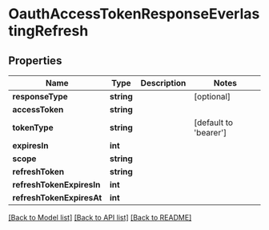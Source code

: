# OauthAccessTokenResponseEverlastingRefresh

## Properties
Name | Type | Description | Notes
------------ | ------------- | ------------- | -------------
**responseType** | **string** |  | [optional] 
**accessToken** | **string** |  | 
**tokenType** | **string** |  | [default to 'bearer']
**expiresIn** | **int** |  | 
**scope** | **string** |  | 
**refreshToken** | **string** |  | 
**refreshTokenExpiresIn** | **int** |  | 
**refreshTokenExpiresAt** | **int** |  | 

[[Back to Model list]](../README.md#documentation-for-models) [[Back to API list]](../README.md#documentation-for-api-endpoints) [[Back to README]](../README.md)


